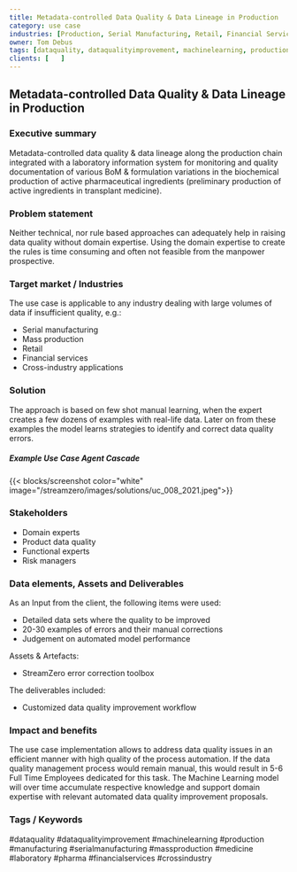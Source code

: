 ```yaml
---
title: Metadata-controlled Data Quality & Data Lineage in Production
category: use case
industries: [Production, Serial Manufacturing, Retail, Financial Services, Pharma, Medicine, Laboratory, Cross-industry]
owner: Tom Debus
tags: [dataquality, dataqualityimprovement, machinelearning, production, manufacturing, serialmanufacturing, financialservices, medicine, laboratory, pharma, crossindustry]
clients: [   ]
---
```


## Metadata-controlled Data Quality & Data Lineage in Production

### Executive summary
Metadata-controlled data quality & data lineage along the production chain integrated with a laboratory information system for monitoring and quality documentation of various BoM & formulation variations in the biochemical production of active pharmaceutical ingredients (preliminary production of active ingredients in transplant medicine).

### Problem statement
Neither technical, nor rule based approaches can adequately help in raising data quality without domain expertise.
Using the domain expertise to create the rules is time consuming and often not feasible from the manpower prospective.

### Target market / Industries
The use case is applicable to any industry dealing with large volumes of data if insufficient quality, e.g.:
- Serial manufacturing
- Mass production
- Retail
- Financial services
- Cross-industry applications

### Solution
The approach is based on few shot manual learning, when the expert creates a few dozens of examples with real-life data. Later on from these examples the model learns strategies to identify and correct data quality errors.

##### Example Use Case Agent Cascade
{{< blocks/screenshot color="white" image="/streamzero/images/solutions/uc_008_2021.jpeg">}}

### Stakeholders
- Domain experts
- Product data quality
- Functional experts
- Risk managers

### Data elements, Assets and Deliverables
As an Input from the client, the following items were used:
- Detailed data sets where the quality to be improved
- 20-30 examples of errors and their manual corrections
- Judgement on automated model performance

Assets & Artefacts:
- StreamZero error correction toolbox

The deliverables included:
- Customized data quality improvement workflow

### Impact and benefits
The use case implementation allows to address data quality issues in an efficient manner with high quality of the process automation. If the data quality management process would remain manual, this would result in 5-6 Full Time Employees dedicated for this task. The Machine Learning model will over time accumulate respective knowledge and support domain expertise with relevant automated data quality improvement proposals.

<!-- 8 Testimonials -->

### Tags / Keywords
#dataquality #dataqualityimprovement #machinelearning #production #manufacturing #serialmanufacturing #massproduction #medicine #laboratory #pharma #financialservices #crossindustry
